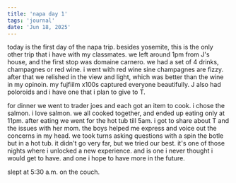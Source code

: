 ```yaml
---
title: 'napa day 1'
tags: 'journal'
date: 'Jun 18, 2025'
---
```


today is the first day of the napa trip. besides yosemite, this is the only other trip that i have with my classmates. we left around 1pm from J's house, and the first stop was domaine carnero. we had a set of 4 drinks, champagnes or red wine. i went with red wine sine champagnes are fizzy. after that we relished in the view and light, which was better than the wine in my opinoin. my fujfiilm x100s captured everyone beautifully. J also had poloroids and i have one that i plan to give to T.

for dinner we went to trader joes and each got an item to cook. i chose the salmon. i love salmon. we all cooked together, and ended up eating only at 11pm. after eating we went for the hot tub till 5am. i got to share about T and the issues with her mom. the boys helped me express and voice out the concerns in my head. we took turns asking questions with a spin the botle but in a hot tub. it didn't go very far, but we tried our best. it's one of those nights where i unlocked a new experience. and is one i never thought i would get to have. and one i hope to have more in the future.

slept at 5:30 a.m. on the couch.
